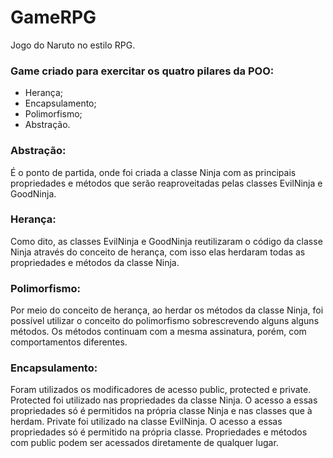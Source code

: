 # GameRPG
Jogo do Naruto no estilo RPG.

### Game criado para exercitar os quatro pilares da POO:
- Herança;
- Encapsulamento;
- Polimorfismo;
- Abstração.

### Abstração:

É o ponto de partida, onde foi criada a classe Ninja com as principais propriedades e métodos que serão reaproveitadas pelas classes EvilNinja e GoodNinja.  

### Herança:

Como dito, as classes EvilNinja e GoodNinja reutilizaram o código da classe Ninja através do conceito de herança, com isso elas herdaram todas as propriedades e métodos da classe Ninja.

### Polimorfismo:

Por meio do conceito de herança, ao herdar os métodos da classe Ninja, foi possível utilizar o conceito do polimorfismo sobrescrevendo alguns alguns métodos. Os métodos continuam com a mesma assinatura, porém, com comportamentos diferentes.  

### Encapsulamento:

Foram utilizados os modificadores de acesso public, protected e private.
Protected foi utilizado nas propriedades da classe Ninja. O acesso a essas propriedades só é permitidos na própria classe Ninja e nas classes que à herdam.
Private foi utilizado na classe EvilNinja. O acesso a essas propriedades só é permitido na própria classe.
Propriedades e métodos com public podem ser acessados diretamente de qualquer lugar.
